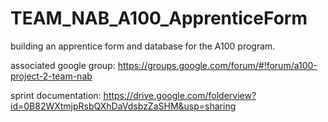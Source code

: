 TEAM_NAB_A100_ApprenticeForm
============================

building an apprentice form and database for the A100 program.

associated google group: https://groups.google.com/forum/#!forum/a100-project-2-team-nab

sprint documentation: https://drive.google.com/folderview?id=0B82WXtmjpRsbQXhDaVdsbzZaSHM&usp=sharing

